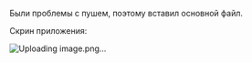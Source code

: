 Были проблемы с пушем, поэтому вставил основной файл.

Скрин приложения: 

![Uploading image.png…]()

